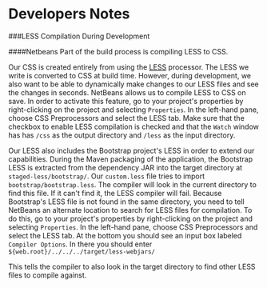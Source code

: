 Developers Notes
===

###LESS Compilation During Development

####Netbeans 
Part of the build process is compiling LESS to CSS.	

Our CSS is created entirely from using the [LESS](http://lesscss.org/) processor. 
The LESS we write is converted to CSS at build time. However, during development,
we also want to be able to dynamically make changes to our LESS files and see the 
changes in seconds. NetBeans allows us to compile LESS to CSS on save. In order 
to activate this feature, go to your project's properties by right-clicking on 
the project and selecting `Properties`. In the left-hand pane, choose  CSS 
Preprocessors and select the LESS tab. Make sure that the checkbox to enable LESS
compilation is checked and that the `Watch` window has has `/css` as the output 
directory and `/less` as the input directory.

Our LESS also includes the Bootstrap project's LESS in order to extend our capabilities. 
During the Maven packaging of the application, the Bootstrap LESS is extracted from the dependency
JAR into the target directory at `staged-less/bootstrap/`. Our `custom.less` file
tries to import `bootstrap/bootstrap.less`. The compiler will look in the current 
directory to find this file. If it can't find it, the LESS compiler will fail. Because
Bootstrap's LESS file is not found in the same directory, you need to tell NetBeans
an alternate location to search for LESS files for compilation. To do this, go to 
your project's properties by right-clicking on the project and selecting `Properties`.
In the left-hand pane, choose  CSS Preprocessors and select the LESS tab. At the
bottom you should see an input box labeled `Compiler Options`. In there you should enter 
`${web.root}/../../../target/less-webjars/`

This tells the compiler to also look in the target directory to find other LESS files to compile against. 